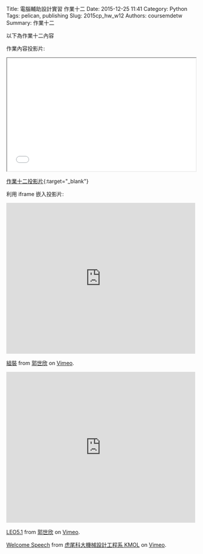 Title: 電腦輔助設計實習 作業十二
Date: 2015-12-25 11:41
Category: Python
Tags: pelican, publishing
Slug: 2015cp_hw_w12
Authors: coursemdetw
Summary: 作業十二

以下為作業十二內容

作業內容投影片:

<iframe src=" cadp_w12_simplest.html" width="500" height="300"></iframe>

[作業十二投影片](simplest7.html){:target="_blank"}

利用 iframe 嵌入投影片:

<iframe src="https://player.vimeo.com/video/149247772" width="500" height="400" frameborder="0" webkitallowfullscreen mozallowfullscreen allowfullscreen></iframe> <p><a href="https://vimeo.com/149247772">組裝</a> from <a href="https://vimeo.com/user44938638">郭世欣</a> on <a href="https://vimeo.com">Vimeo</a>.</p>

<iframe src="https://player.vimeo.com/video/149942487" width="500" height="400" frameborder="0" webkitallowfullscreen mozallowfullscreen allowfullscreen></iframe> <p><a href="https://vimeo.com/149942487">LEO5.1</a> from <a href="https://vimeo.com/user44938638">郭世欣</a> on <a href="https://vimeo.com">Vimeo</a>.</p>

 <p><a href="https://vimeo.com/137724068">Welcome Speech</a> from <a href="https://vimeo.com/user24079973">虎尾科大機械設計工程系 KMOL</a> on <a href="https://vimeo.com">Vimeo</a>.</p>
